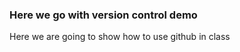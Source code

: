 <h3>Here we go with version control demo</h3>

Here we are going to show how to use github in class 
